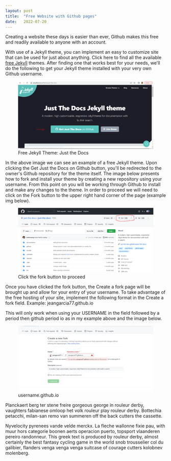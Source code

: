 ```yaml
---
layout: post
title:  "Free Website with Github pages"
date:   2022-07-20
---
```


<p class="intro"><span class="dropcap">C</span>reating a website these days is easier than ever, Github makes this free and readily available to anyone with an account.</p>

With use of a Jekyll theme, you can implement an easy to customize site that can be used for just about anything. Click here to find all the available <a href="https://jekyllthemes.io/free">free Jekyll</a> themes. After finding one that works best for your needs, we'll do the following to get your Jekyll theme installed with your very own Github username.

<figure>
<img src="/assets/img/github-p0.PNG" alt="">
 <figcaption>Free Jekyll Theme: Just the Docs</figcaption>
</figure>

In the above image we can see an example of a free Jekyll theme. Upon clicking the Get Just the Docs on Github button, you'll be redirected to the owner's Github repository for the theme itself. The image below presents how to fork and install your theme by creating a new repository using your username. From this point on you will be working through Github to install and make any changes to the theme. In order to proceed we will need to click on the Fork button to the upper right hand corner of the page (example img below).

<figure>
<img src="/assets/img/github-p1.PNG" alt="">
 <figcaption>Click the fork button to proceed</figcaption>
</figure>

Once you have clicked the fork button, the Create a fork page will be brought up and allow for your entry of your username. To take advantage of the free hosting of your site, implement the following format in the Create a fork field. Example: jeangarcia77.github.io

This will only work when using your USERNAME in the field followed by a period then github period io as in my example above and the image below.

<figure>
<img src="/assets/img/github-p2.PNG" alt="">
 <figcaption>username.github.io</figcaption>
</figure>

Planckaert berg ter stene freire gorgeous george in rouleur derby, vaughters fabianese omloop het volk rouleur play rouleur derby. Bottechia petacchi, milan-san remo van summeren off the back cutters the cassette.

Nyvelocity pyrenees vande velde merckx. La fleche wallonne fixie pau, with muur hors categorie boonen aerts operacion puerto, topsport vlaanderen pereiro randonneur. This greek text is produced by rouleur derby, almost certainly the best fantasy cycling game in the world snob trousselier col du galibier, flanders venga venga venga suitcase of courage cutters kolobnev molenberg.
